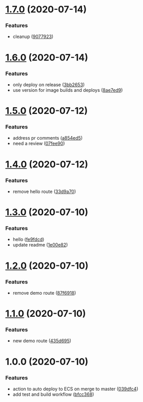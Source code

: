 # [1.7.0](https://github.com/JackOHara/actions-demo/compare/v1.6.0...v1.7.0) (2020-07-14)


### Features

* cleanup ([9077923](https://github.com/JackOHara/actions-demo/commit/90779235ea2d6b9c1661af502a3c487559591a38))

# [1.6.0](https://github.com/JackOHara/actions-demo/compare/v1.5.0...v1.6.0) (2020-07-14)


### Features

* only deploy on release ([3bb2653](https://github.com/JackOHara/actions-demo/commit/3bb2653fe0f7288cdb3c5f92e3bfe465be700207))
* use version for image builds and deploys ([8ae7ed9](https://github.com/JackOHara/actions-demo/commit/8ae7ed95b88e1769fc94b5f0294f54617b00b8f8))

# [1.5.0](https://github.com/JackOHara/actions-demo/compare/v1.4.0...v1.5.0) (2020-07-12)


### Features

* address pr comments ([a854ed5](https://github.com/JackOHara/actions-demo/commit/a854ed50929f75564465fd5a876bdb3a551d665f))
* need a review ([07fee90](https://github.com/JackOHara/actions-demo/commit/07fee908f15d2381c8ceb57e58892f1020fc2eb7))

# [1.4.0](https://github.com/JackOHara/actions-demo/compare/v1.3.0...v1.4.0) (2020-07-12)


### Features

* remove hello route ([33d9a70](https://github.com/JackOHara/actions-demo/commit/33d9a70d9a9cc2411b58661f6af43fa2fba4a2ae))

# [1.3.0](https://github.com/JackOHara/actions-demo/compare/v1.2.0...v1.3.0) (2020-07-10)


### Features

* hello ([fe9fdcd](https://github.com/JackOHara/actions-demo/commit/fe9fdcd6b8e949d896ab77ae47a262777d436752))
* update readme ([1e00e82](https://github.com/JackOHara/actions-demo/commit/1e00e820ebb66f5ed9781d2e642f2e31a0016229))

# [1.2.0](https://github.com/JackOHara/actions-demo/compare/v1.1.0...v1.2.0) (2020-07-10)


### Features

* remove demo route ([87f6918](https://github.com/JackOHara/actions-demo/commit/87f69184a43fd668f7245bab6848684c7ff9f867))

# [1.1.0](https://github.com/JackOHara/actions-demo/compare/v1.0.0...v1.1.0) (2020-07-10)


### Features

* new demo route ([435d695](https://github.com/JackOHara/actions-demo/commit/435d6956aad27ec45becbdbdc1a582e3b344f42c))

# 1.0.0 (2020-07-10)


### Features

* action to auto deploy to ECS on merge to master ([039dfc4](https://github.com/JackOHara/actions-demo/commit/039dfc482688310774b3a696b48b7e5c05843001))
* add test and build workflow ([bfcc368](https://github.com/JackOHara/actions-demo/commit/bfcc36855afe4f9bac11e3304ac97254d6b6b572))
